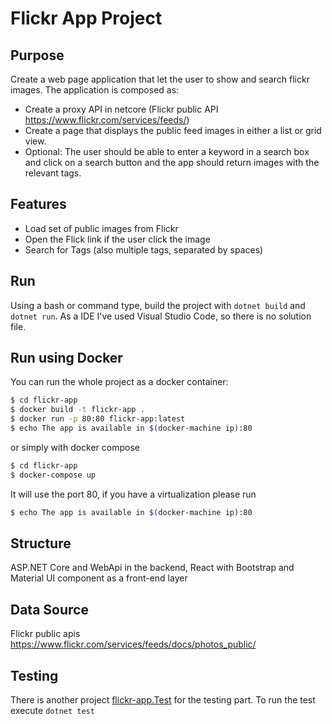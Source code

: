 # Flickr App Project
## Purpose
Create a web page application that let the user to show and search flickr images.
The application is composed as:
- Create a proxy API in netcore (Flickr public API https://www.flickr.com/services/feeds/)
- Create a page that displays the public feed images in either a list or grid view.
- Optional: The user should be able to enter a keyword in a search box and click on a search button and the app should return images with the relevant tags.

## Features
- Load set of public images from Flickr
- Open the Flick link if the user click the image
- Search for Tags (also multiple tags, separated by spaces)

## Run
Using a bash or command type, build the project with `dotnet build` and `dotnet run`.
As a IDE I've used Visual Studio Code, so there is no solution file.

## Run using Docker
You can run the whole project as a docker container:
```bash
$ cd flickr-app
$ docker build -t flickr-app .
$ docker run -p 80:80 flickr-app:latest
$ echo The app is available in $(docker-machine ip):80
```
or simply with docker compose
```bash
$ cd flickr-app
$ docker-compose up
```
It will use the port 80, if you have a virtualization please run 
```bash
$ echo The app is available in $(docker-machine ip):80
```

## Structure
ASP.NET Core and WebApi in the backend, React with Bootstrap and Material UI component as a front-end layer

## Data Source
Flickr public apis https://www.flickr.com/services/feeds/docs/photos_public/ 

## Testing
There is another project [flickr-app.Test](https://github.com/GlacialBoy/flickr-app.Test) for the testing part.
To run the test execute `dotnet test`
